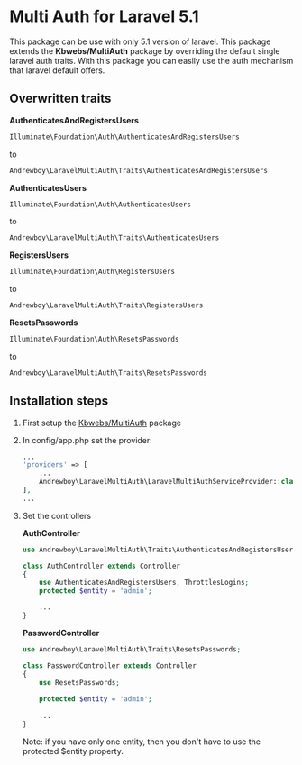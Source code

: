 # Multi Auth for Laravel 5.1

This package can be use with only 5.1 version of laravel. This package extends the **Kbwebs/MultiAuth** package by overriding the default single 
laravel auth traits. With this package you can easily use the auth mechanism that laravel default offers.

## Overwritten traits

**AuthenticatesAndRegistersUsers**
```PHP
Illuminate\Foundation\Auth\AuthenticatesAndRegistersUsers
```
to
```PHP
Andrewboy\LaravelMultiAuth\Traits\AuthenticatesAndRegistersUsers
```
**AuthenticatesUsers**

```PHP
Illuminate\Foundation\Auth\AuthenticatesUsers
```
to
```PHP
Andrewboy\LaravelMultiAuth\Traits\AuthenticatesUsers
```
**RegistersUsers**

```PHP
Illuminate\Foundation\Auth\RegistersUsers
```
to
```PHP
Andrewboy\LaravelMultiAuth\Traits\RegistersUsers
```
**ResetsPasswords**

```PHP
Illuminate\Foundation\Auth\ResetsPasswords
```
to
```PHP
Andrewboy\LaravelMultiAuth\Traits\ResetsPasswords
```


## Installation steps

1. First setup the [Kbwebs/MultiAuth](https://github.com/Kbwebs/MultiAuth) package
2. In config/app.php set the provider:
    ```PHP
    ...
    'providers' => [
        ...
        Andrewboy\LaravelMultiAuth\LaravelMultiAuthServiceProvider::class,
    ],
    ...
    ```

3. Set the controllers

    **AuthController**

    ```PHP
    use Andrewboy\LaravelMultiAuth\Traits\AuthenticatesAndRegistersUsers;
    
    class AuthController extends Controller
    {
        use AuthenticatesAndRegistersUsers, ThrottlesLogins;
        protected $entity = 'admin';
    
        ...
    }
    ```
    **PasswordController**

    ```PHP
    use Andrewboy\LaravelMultiAuth\Traits\ResetsPasswords;
    
    class PasswordController extends Controller
    {
        use ResetsPasswords;
        
        protected $entity = 'admin';
        
        ...
    }
    ```
    
    Note: if you have only one entity, then you don't have to use the protected $entity property.